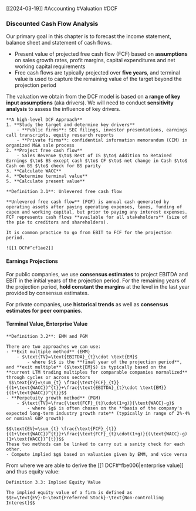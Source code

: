 [[2024-03-19]] #Accounting #Valuation #DCF 

### Discounted Cash Flow Analysis
Our primary goal in this chapter is to forecast the income statement, balance sheet and statement of cash flows.
- Present value of projected free cash flow (FCF) based on **assumptions** on sales growth rates, profit margins, capital expenditures and net working capital requirements
- Free cash flows are typically projected over **five years**, and terminal value is used to capture the remaining value of the target beyond the projection period

The valuation we obtain from the DCF model is based on **a range of key input assumptions** (aka drivers). We will need to conduct **sensitivity analysis** to assess the influence of key drivers.

```ad-summary
**A high-level DCF Approach**
1. **Study the target and determine key drivers** 
	- **Public firms**: SEC filings, investor presentations, earnings call transcripts, equity research reports
	- **Private firms**: confidential information memorandum (CIM) in organized M&A sale process
2. **Project free cash flow**
	- Sales Revenue $\to$ Rest of IS $\to$ Addition to Retained Earnings $\to$ BS except cash $\to$ CF $\to$ net change in Cash $\to$ Cash on BS $\to$ check for BS parity
3. **Calculate WACC**
4. **Determine terminal value** 
5. **Calculate present value**
```

```ad-important
**Definition 3.1**: Unlevered free cash flow

**Unlevered free cash flow** (FCF) is annual cash generated by operating assets after paying operating expenses, taxes, funding of capex and working capital, but prior to paying any interest expenses. FCF represents cash flows **available for all stakeholders** (size of the pie to creditors and shareholders).

It is common practice to go from EBIT to FCF for the projection period.

![[1 DCF#^cf1ae2]]
```

#### Earnings Projections 
For public companies, we use **consensus estimates** to project EBITDA and EBIT in the initial years of the projection period. For the remaining years of the projection period, **hold constant the margins** at the level in the last year provided by consensus estimates.

For private companies, use **historical trends** as well as **consensus estimates for peer companies**.

#### Terminal Value, Enterprise Value

```ad-important
**Definition 3.2**: EMM and PGM 

There are two approaches we can use:
- **Exit multiple method** (EMM)
	- $\text{TV}=\text{EBITDA}_{t}\cdot \text{EM}$
		- where $t$ is the **final year of the projection period**, and **exit multiple** ($\text{EM}$) is typically based on the **current LTM trading multiples for comparable companies normalized** through cycles or across sectors
 $$\text{EV}=\sum_{t} \frac{\text{FCF}_{t}}{(1+\text{WACC})^{t}}+\frac{\text{EBITDA}_{t}\cdot \text{EM}}{(1+\text{WACC})^{t}}$$
- **Perpetuity growth method** (PGM)
	- $\text{TV}=\frac{\text{FCF}_{t}\cdot(1+g)}{\text{WACC}-g}$
		- where $g$ is often chosen on the **basis of the company's expected long-term industry growth rate** (typically in range of 2%-4% or nominal GDP growth)

$$\text{EV}=\sum_{t} \frac{\text{FCF}_{t}}{(1+\text{WACC})^{t}}+\frac{\text{FCF}_{t}\cdot(1+g)}{(\text{WACC}-g)(1+\text{WACC})^{t}}$$
These two methods can be linked to carry out a sanity check for each other.
- Compute implied $g$ based on valuation given by EMM, and vice versa
```

From where we are able to derive the [[1 DCF#^fbe006|enterprise value]] and thus equity value:

```ad-important
Definition 3.3: Implied Equity Value 

The implied equity value of a firm is defined as 
$$E=\text{EV}-D-\text{Preferred Stock}-\text{Non-controlling Interest}$$
```
